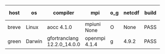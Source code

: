 

| host     | os       | compiler                              | mpi                      | o_g        | netcdf        | build       | u_pass          | u_fail          | s_pass            | s_fail            | e_pass             | e_fail             | nuopc_pass       | nuopc_fail       | artifacts link          |
|----------|----------|---------------------------------------|--------------------------|------------|---------------|-------------|-----------------|-----------------|-------------------|-------------------|--------------------|--------------------|------------------|------------------|-------------------------|
| breve | Linux | aocc 4.1.0 | mpiuni None  | O | None  | PASS | None | None | None | None | None | None | None | None | <a href="https://github.com/esmf-org/esmf-test-artifacts/tree/ffd3560d2bce689db3dac8d7a562b646683cd545/develop/aocc/4.1.0/O/mpiuni/None" target="_blank">ffd3560</a> | 
| green | Darwin | gfortranclang 12.2.0_14.0.0 | openmpi 4.1.4  | g | 4.9.2  | PASS | 14109 | 0 | 49 | 0 | 81 | 0 | 51 | 0 | <a href="https://github.com/esmf-org/esmf-test-artifacts/tree/b43ed2156e5b6e69bf254dca3a10a223a84cdb6a/develop/gfortranclang/12.2.0_14.0.0/g/openmpi/4.1.4" target="_blank">b43ed21</a> | 
